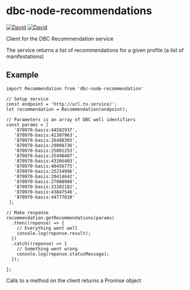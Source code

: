 # dbc-node-recommendations

[![David](https://img.shields.io/david/DBCDK/dbc-node-recommendations.svg?style=flat-square)](https://david-dm.org/DBCDK/dbc-node-recommendations#info=dependencies)
[![David](https://img.shields.io/david/dev/DBCDK/dbc-node-recommendations.svg?style=flat-square)](https://david-dm.org/DBCDK/dbc-node-recommendations#info=devDependencies)

Client for the DBC Recommendation service

The service returns a list of recommendations for a given profile (a list of manifestations)

## Example
```
import Recommendation from 'dbc-node-recommendation'

// Setup service 
const endpoint = 'http://url.to.service/';
let recommendation = Recommendation(endpoint);

// Parameters is an array of DBC well identifiers
const params = [
   '870970-basis:44582937',
   '870970-basis:42307963',
   '870970-basis:26488303',
   '870970-basis:29008736',
   '870970-basis:25801253',
   '870970-basis:25490487',
   '870970-basis:43266403',
   '870970-basis:40456775',
   '870970-basis:25254996',
   '870970-basis:20414642',
   '870970-basis:27088988',
   '870970-basis:23202182',
   '870970-basis:43847546',
   '870970-basis:44777010'
 ];

// Make response
recommendation.getRecommendations(params)
  .then((reponse) => {
    // Everything went well
    console.log(reponse.result);
  })
  .catch((reponse) => {
    // Something went wrong
    console.log(reponse.statusMessage);
  });

};
```

Calls to a method on the client returns a Promise object
